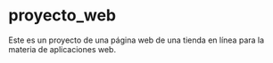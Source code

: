 # proyecto_web
Este es un proyecto de una página web de una tienda en línea para la materia de aplicaciones web.
